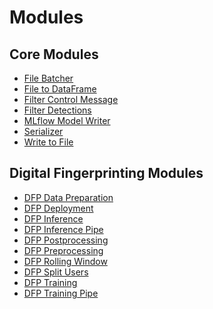 <!--
SPDX-FileCopyrightText: Copyright (c) 2022-2023, NVIDIA CORPORATION & AFFILIATES. All rights reserved.
SPDX-License-Identifier: Apache-2.0

Licensed under the Apache License, Version 2.0 (the "License");
you may not use this file except in compliance with the License.
You may obtain a copy of the License at

http://www.apache.org/licenses/LICENSE-2.0

Unless required by applicable law or agreed to in writing, software
distributed under the License is distributed on an "AS IS" BASIS,
WITHOUT WARRANTIES OR CONDITIONS OF ANY KIND, either express or implied.
See the License for the specific language governing permissions and
limitations under the License.
-->

# Modules

## Core Modules

- [File Batcher](./core/file_batcher.md)
- [File to DataFrame](./core/file_to_df.md)
- [Filter Control Message](./core/filter_control_message.md)
- [Filter Detections](./core/filter_detections.md)
- [MLflow Model Writer](./core/mlflow_model_writer.md)
- [Serializer](./core/serializer.md)
- [Write to File](./core/write_to_file.md)

## Digital Fingerprinting Modules

- [DFP Data Preparation](./examples/digital_fingerprinting/dfp_data_prep.md)
- [DFP Deployment](./examples/digital_fingerprinting/dfp_deployment.md)
- [DFP Inference](./examples/digital_fingerprinting/dfp_inference.md)
- [DFP Inference Pipe](./examples/digital_fingerprinting/dfp_inference_pipe.md)
- [DFP Postprocessing](./examples/digital_fingerprinting/dfp_postprocessing.md)
- [DFP Preprocessing](./examples/digital_fingerprinting/dfp_preproc.md)
- [DFP Rolling Window](./examples/digital_fingerprinting/dfp_rolling_window.md)
- [DFP Split Users](./examples/digital_fingerprinting/dfp_split_users.md)
- [DFP Training](./examples/digital_fingerprinting/dfp_training.md)
- [DFP Training Pipe](./examples/digital_fingerprinting/dfp_training_pipe.md)
